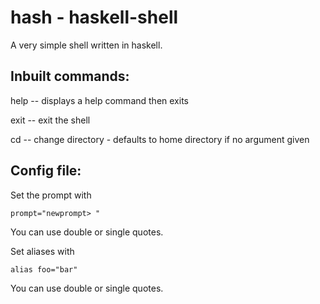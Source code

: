 # hash - haskell-shell
A very simple shell written in haskell.

## Inbuilt commands:

help -- displays a help command then exits

exit -- exit the shell

cd -- change directory - defaults to home directory if no argument given

## Config file:

Set the prompt with

`prompt="newprompt> "`

You can use double or single quotes.

Set aliases with

`alias foo="bar"`

You can use double or single quotes.
